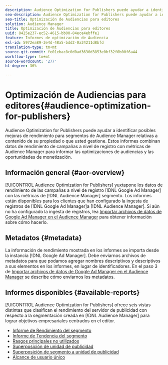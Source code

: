 ```yaml
---
description: Audience Optimization for Publishers puede ayudar a identificar posibles mejoras de rendimiento para segmentos de Audience Manager relativas a contenido de su propiedad o que usted gestione. Estos informes combinan datos de rendimiento de campañas a nivel de registro con métricas de Audience Manager para informar las optimizaciones de audiencias y las oportunidades de monetización.
seo-description: Audience Optimization for Publishers puede ayudar a identificar posibles mejoras de rendimiento para segmentos de Audience Manager relativas a contenido de su propiedad o que usted gestione. Estos informes combinan datos de rendimiento de campañas a nivel de registro con métricas de Audience Manager para informar las optimizaciones de audiencias y las oportunidades de monetización.
seo-title: Optimización de Audiencias para editores
solution: Audience Manager
title: Optimización de Audiencias para editores
uuid: 8425e237-ec52-4615-bb00-84ece4ebffe1
feature: Informes de optimización de Audiencia
exl-id: 5972ea89-3e4d-48a5-bdd2-0a34211d8bfd
translation-type: tm+mt
source-git-commit: fe01ebac8c0d0ad3630d3853e0bf32f0b00f6a44
workflow-type: tm+mt
source-wordcount: '277'
ht-degree: 36%

---
```


# Optimización de Audiencias para editores{#audience-optimization-for-publishers}

Audience Optimization for Publishers puede ayudar a identificar posibles mejoras de rendimiento para segmentos de Audience Manager relativas a contenido de su propiedad o que usted gestione. Estos informes combinan datos de rendimiento de campañas a nivel de registro con métricas de Audience Manager para informar las optimizaciones de audiencias y las oportunidades de monetización.

## Información general {#aor-overview}

[!UICONTROL Audience Optimization for Publishers] yuxtapone los datos de rendimiento de las campañas a nivel de registro  [!DNL Google Ad Manager] con las métricas de  [!DNL Audience Manager] segmento. Los informes están disponibles para los clientes que han configurado la ingesta de registros de [!DNL Google Ad Manager]a [!DNL Audience Manager]. Si aún no ha configurado la ingesta de registros, lea [Importar archivos de datos de Google Ad Manager en el Audience Manager](import-dfp.md) para obtener información sobre cómo hacerlo.

## Metadatos {#metadata}

La información de rendimiento mostrada en los informes se importa desde la instancia [!DNL Google Ad Manager]. Debe enviarnos archivos de metadatos para que podamos agregar nombres descriptivos y descriptivos a sus elementos en los informes, en lugar de identificadores. En el paso 3 de [Importar archivos de datos de Google Ad Manager en el Audience Manager](../../../reporting/audience-optimization-reports/aor-publishers/import-dfp.md) se describe cómo enviarnos los metadatos.

## Informes disponibles {#available-reports}

[!UICONTROL Audience Optimization for Publishers] ofrece seis vistas distintas que clasifican el rendimiento del servidor de publicidad con respecto a la segmentación creada en  [!DNL Audience Manager] para lograr objetivos empresariales centrados en el editor.

+ [Informe de Rendimiento del segmento](publisher-segment-performance.md)
+ [Informe de Tendencia del segmento](publisher-segment-trends.md)
+ [Rasgos principales no utilizados](publisher-top-unused-traits.md)
+ [Superposición de unidad de publicidad](publisher-ad-unit-overlap.md)
+ [Superposición de segmento a unidad de publicidad](publisher-segment-ad-unit-overlap.md)
+ [Alcance de usuario único](publisher-unique-reach.md)
